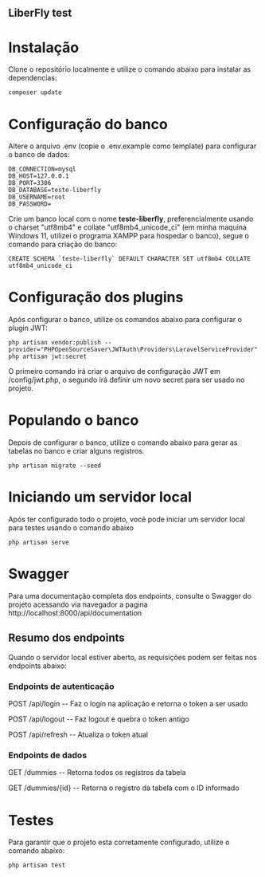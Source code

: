 ## LiberFly test

# Instalação
Clone o repositório localmente e utilize o comando abaixo para instalar as dependencias:
```
composer update
```

# Configuração do banco

Altere o arquivo .env (copie o .env.example como template) para configurar o banco de dados:
```
DB_CONNECTION=mysql
DB_HOST=127.0.0.1
DB_PORT=3306
DB_DATABASE=teste-liberfly
DB_USERNAME=root
DB_PASSWORD=
```

Crie um banco local com o nome **teste-liberfly**, preferencialmente usando o charset "utf8mb4" e collate "utf8mb4_unicode_ci" (em minha maquina Windows 11, utilizei o programa XAMPP para hospedar o banco), segue o comando para criação do banco:
```
CREATE SCHEMA `teste-liberfly` DEFAULT CHARACTER SET utf8mb4 COLLATE utf8mb4_unicode_ci
```

# Configuração dos plugins

Após configurar o banco, utilize os comandos abaixo para configurar o plugin JWT:
```
php artisan vendor:publish --provider="PHPOpenSourceSaver\JWTAuth\Providers\LaravelServiceProvider"
php artisan jwt:secret
```

O primeiro comando irá criar o arquivo de configuração JWT em /config/jwt.php, o segundo irá definir um novo secret para ser usado no projeto.

# Populando o banco

Depois de configurar o banco, utilize o comando abaixo para gerar as tabelas no banco e criar alguns registros.
```
php artisan migrate --seed
```

# Iniciando um servidor local

Após ter configurado todo o projeto, você pode iniciar um servidor local para testes usando o comando abaixo
```
php artisan serve
```

# Swagger
Para uma documentação completa dos endpoints, consulte o Swagger do projeto acessando via navegador a pagina http://localhost:8000/api/documentation

## Resumo dos endpoints

Quando o servidor local estiver aberto, as requisições podem ser feitas nos endpoints abaixo:

### Endpoints de autenticação
POST /api/login -- Faz o login na aplicação e retorna o token a ser usado

POST /api/logout -- Faz logout e quebra o token antigo

POST /api/refresh -- Atualiza o token atual

### Endpoints de dados
GET /dummies -- Retorna todos os registros da tabela

GET /dummies/{id} -- Retorna o registro da tabela com o ID informado

# Testes

Para garantir que o projeto esta corretamente configurado, utilize o comando abaixo:
```
php artisan test
```
